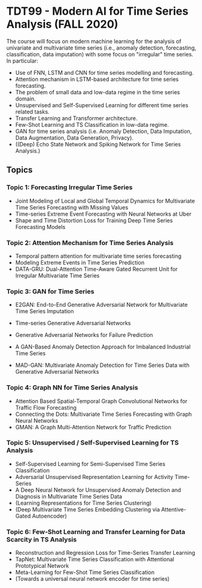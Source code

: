# TDT99 - Modern AI for Time Series Analysis (FALL 2020)

The course will focus on modern machine learning for the analysis of univariate and multivariate time series (i.e., anomaly detection, forecasting, classification, data imputation) with some focus on "irregular" time series. In particular:

- Use of FNN, LSTM and CNN for time series modelling and forecasting.
- Attention mechanism in LSTM-based architecture for time series forecasting.
- The problem of small data and low-data regime in the time series domain.
- Unsupervised and Self-Supervised Learning for different time series related tasks.
- Transfer Learning and Transformer architecture.
- Few-Shot Learning and TS Classification in low-data regime.
- GAN for time series analysis (i.e. Anomaly Detection, Data Imputation, Data Augmentation, Data Generation, Privacy).
- ((Deep) Echo State Network and Spiking Network for Time Series Analysis.)

## Topics

### Topic 1: Forecasting Irregular Time Series
- Joint Modeling of Local and Global Temporal Dynamics for Multivariate Time Series Forecasting with Missing Values
- Time-series Extreme Event Forecasting with Neural Networks at Uber
- Shape and Time Distortion Loss for Training Deep Time Series Forecasting Models

### Topic 2: Attention Mechanism for Time Series Analysis
- Temporal pattern attention for multivariate time series forecasting
- Modeling Extreme Events in Time Series Prediction
- DATA-GRU: Dual-Attention Time-Aware Gated Recurrent Unit for Irregular Multivariate Time Series

### Topic 3: GAN for Time Series
- E2GAN: End-to-End Generative Adversarial Network for Multivariate Time Series Imputation
- Time-series Generative Adversarial Networks 

- Generative Adversarial Networks for Failure Prediction
- A GAN-Based Anomaly Detection Approach for Imbalanced Industrial Time Series
- MAD-GAN: Multivariate Anomaly Detection for Time Series Data with Generative Adversarial Networks

### Topic 4: Graph NN for Time Series Analysis
- Attention Based Spatial-Temporal Graph Convolutional Networks for Traffic Flow Forecasting
- Connecting the Dots: Multivariate Time Series Forecasting with Graph Neural Networks
- GMAN: A Graph Multi-Attention Network for Traffic Prediction

### Topic 5: Unsupervised / Self-Supervised Learning for TS Analysis
- Self-Supervised Learning for Semi-Supervised Time Series Classification
- Adversarial Unsupervised Representation Learning for Activity Time-Series
- A Deep Neural Network for Unsupervised Anomaly Detection and Diagnosis in Multivariate Time Series Data
- (Learning Representations for Time Series Clustering)
- (Deep Multivariate Time Series Embedding Clustering via Attentive-Gated Autoencoder)

### Topic 6: Few-Shot Learning and Transfer Learning for Data Scarcity in TS Analysis
- Reconstruction and Regression Loss for Time-Series Transfer Learning
- TapNet: Multivariate Time Series Classification with Attentional Prototypical Network
- Meta-Learning for Few-Shot Time Series Classification
- (Towards a universal neural network encoder for time series)


